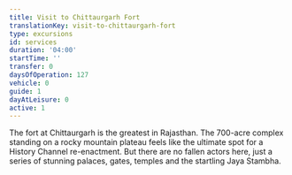 ```yaml
---
title: Visit to Chittaurgarh Fort
translationKey: visit-to-chittaurgarh-fort
type: excursions
id: services
duration: '04:00'
startTime: ''
transfer: 0
daysOfOperation: 127
vehicle: 0
guide: 1
dayAtLeisure: 0
active: 1
---
```

The fort at Chittaurgarh is the greatest in Rajasthan. The 700-acre complex standing on a rocky mountain plateau feels like the ultimate spot for a History Channel re-enactment. But there are no fallen actors here, just a series of stunning palaces, gates, temples and the startling Jaya Stambha.